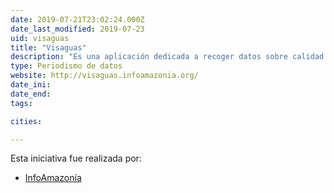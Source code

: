 ```yaml
---
date: 2019-07-21T23:02:24.000Z
date_last_modified: 2019-07-23
uid: visaguas
title: "Visaguas"
description: "Es una aplicación dedicada a recoger datos sobre calidad del agua, enfermedades de transmisión hidríca y todo lo relacionado con las fuentes hidrícas de la región amazónica en Brasil."
type: Periodismo de datos
website: http://visaguas.infoamazonia.org/
date_ini: 
date_end: 
tags:

cities: 

---
```


Esta iniciativa fue realizada por:

- [InfoAmazonía](/i/infoamazonia.html)
